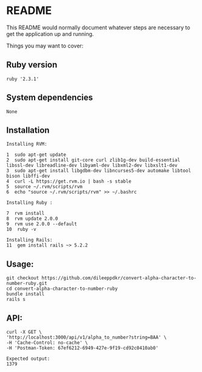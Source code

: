 # README

This README would normally document whatever steps are necessary to get the
application up and running.

Things you may want to cover:

## Ruby version
	ruby '2.3.1'
## System dependencies
	None
## Installation 
	Installing RVM:

    1  sudo apt-get update
    2  sudo apt-get install git-core curl zlib1g-dev build-essential libssl-dev libreadline-dev libyaml-dev libxml2-dev libxslt1-dev
    3  sudo apt-get install libgdbm-dev libncurses5-dev automake libtool bison libffi-dev
    4  curl -L https://get.rvm.io | bash -s stable
    5  source ~/.rvm/scripts/rvm
    6  echo "source ~/.rvm/scripts/rvm" >> ~/.bashrc

    Installing Ruby :

    7  rvm install
    8  rvm update 2.0.0
    9  rvm use 2.0.0 --default
    10  ruby -v
    
    Installing Rails:
    11  gem install rails ~> 5.2.2

## Usage:
	git checkout https://github.com/dileeppdkr/convert-alpha-character-to-number-ruby.git
	cd convert-alpha-character-to-number-ruby
	bundle install
	rails s
## API:
	curl -X GET \
	'http://localhost:3000/api/v1/alpha_to_number?string=BAA' \
	-H 'Cache-Control: no-cache' \
	-H 'Postman-Token: 67ef6212-6949-427e-9f19-cd92c0410ab0'
	
	Expected output:
	1379

